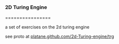 ### 2D Turing Engine
================

a set of exercises on the 2d turing engine 

see proto at [platane.github.com/2d-Turing-engine/trg](http://platane.github.com/2d-Turing-engine/trg.html)


 
